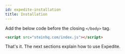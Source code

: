 ```yaml
---
id: expedite-installation
title: Installation
---
```


Add the below code before the closing `</body>` tag.

```html
<script src="steinhq.com/index.js"></script>
```

That's it. The next sections explain how to use Expedite.
